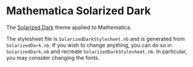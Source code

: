 # Mathematica Solarized Dark

The [Solarized Dark][solarized] theme applied to Mathematica.

The stylesheet file is `SolarizedDarkStylesheet.nb` and is generated from
`SolarizedDark.nb`.  If you wish to change anything, you can do so in
`SolarizedDark.nb` and recreate `SolarizedDarkStylesheet.nb`.  In particular,
you may consider changing the fonts.



[solarized]: http://ethanschoonover.com/solarized "Solarized"
